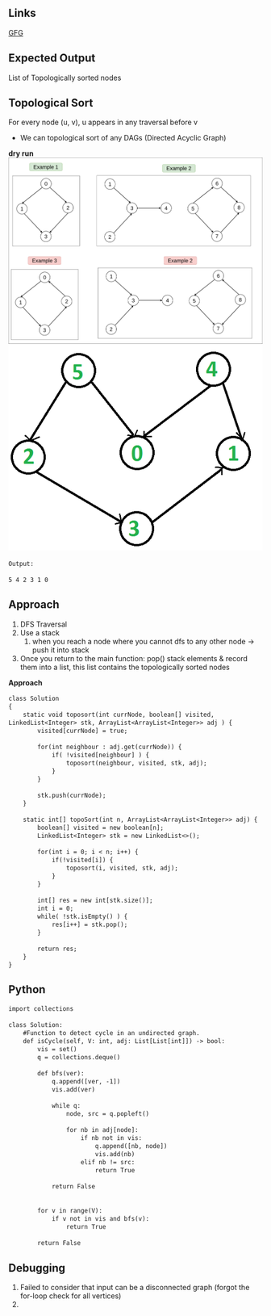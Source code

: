 ## Links
[GFG](https://practice.geeksforgeeks.org/problems/topological-sort/1)

## Expected Output
List of Topologically sorted nodes

## Topological Sort
For every node (u, v), u appears in any traversal before v
- We can topological sort of any DAGs (Directed Acyclic Graph)

**dry run**
![image](../../images/topological-sort.png)
![image](../../images/topological-sort-1.png)

```
Output:

5 4 2 3 1 0
```

## Approach
1. DFS Traversal
2. Use a stack 
   1. when you reach a node where you cannot dfs to any other node -> push it into stack
3. Once you return to the main function: pop() stack elements & record them into a list, this list contains the topologically sorted nodes

**Approach**
```
class Solution
{
    static void toposort(int currNode, boolean[] visited, LinkedList<Integer> stk, ArrayList<ArrayList<Integer>> adj ) {
        visited[currNode] = true;
        
        for(int neighbour : adj.get(currNode)) {
            if( !visited[neighbour] ) {
                toposort(neighbour, visited, stk, adj);
            }
        }
        
        stk.push(currNode);
    }

    static int[] topoSort(int n, ArrayList<ArrayList<Integer>> adj) {
        boolean[] visited = new boolean[n];
        LinkedList<Integer> stk = new LinkedList<>();
        
        for(int i = 0; i < n; i++) {
            if(!visited[i]) {
                toposort(i, visited, stk, adj);
            }
        }
        
        int[] res = new int[stk.size()];
        int i = 0;
        while( !stk.isEmpty() ) {
            res[i++] = stk.pop();
        }
        
        return res;
    }
}
```

## Python

```
import collections

class Solution:
    #Function to detect cycle in an undirected graph.
	def isCycle(self, V: int, adj: List[List[int]]) -> bool:
	    vis = set()
	    q = collections.deque()
	    
	    def bfs(ver):
    	    q.append([ver, -1])
    	    vis.add(ver)
    	    
    	    while q:
    	        node, src = q.popleft()
    	        
    	        for nb in adj[node]:
    	            if nb not in vis:
    	                q.append([nb, node])
    	                vis.add(nb)
    	            elif nb != src:
    	                return True
	   
            return False
        
        
        for v in range(V):
            if v not in vis and bfs(v):
                return True
        
        return False
```

## Debugging

1. Failed to consider that input can be a disconnected graph (forgot the for-loop check for all vertices)
2. 